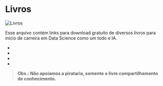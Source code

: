 # Livros

![Livros](https://i.zst.com.br/images/livros-para-o-enem-veja-opcoes-para-estudar-portugues-e-literatura-photo695669592-44-24-19.jpg "Livros")

Esse arquivo contém links para download gratuito de diversos livros para início de carreira em Data Science como um todo e IA.

-   
-   
-   
-   


> **Obs.: Não apoiamos a pirataria, somente o livre compartilhamento de conhecimento.**

